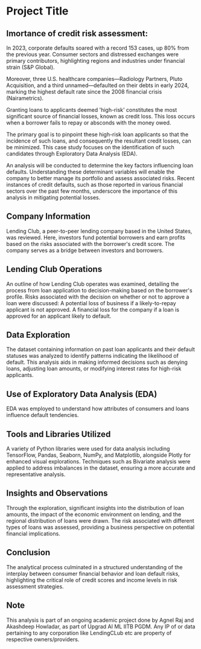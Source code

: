
# Project Title
## Imortance of credit risk assessment:

In 2023, corporate defaults soared with a record 153 cases, up 80% from the previous year. Consumer sectors and distressed exchanges were primary contributors, highlighting regions and industries under financial strain (S&P Global).

Moreover, three U.S. healthcare companies—Radiology Partners, Pluto Acquisition, and a third unnamed—defaulted on their debts in early 2024, marking the highest default rate since the 2008 financial crisis (Nairametrics).

Granting loans to applicants deemed 'high-risk' constitutes the most significant source of financial losses, known as credit loss. This loss occurs when a borrower fails to repay or absconds with the money owed.

The primary goal is to pinpoint these high-risk loan applicants so that the incidence of such loans, and consequently the resultant credit losses, can be minimized. This case study focuses on the identification of such candidates through Exploratory Data Analysis (EDA).

An analysis will be conducted to determine the key factors influencing loan defaults. Understanding these determinant variables will enable the company to better manage its portfolio and assess associated risks. Recent instances of credit defaults, such as those reported in various financial sectors over the past few months, underscore the importance of this analysis in mitigating potential losses.

## Company Information

Lending Club, a peer-to-peer lending company based in the United States, was reviewed. Here, investors fund potential borrowers and earn profits based on the risks associated with the borrower's credit score. The company serves as a bridge between investors and borrowers.

## Lending Club Operations

An outline of how Lending Club operates was examined, detailing the process from loan application to decision-making based on the borrower's profile. Risks associated with the decision on whether or not to approve a loan were discussed:
A potential loss of business if a likely-to-repay applicant is not approved.
A financial loss for the company if a loan is approved for an applicant likely to default.

## Data Exploration

The dataset containing information on past loan applicants and their default statuses was analyzed to identify patterns indicating the likelihood of default. This analysis aids in making informed decisions such as denying loans, adjusting loan amounts, or modifying interest rates for high-risk applicants.

## Use of Exploratory Data Analysis (EDA)

EDA was employed to understand how attributes of consumers and loans influence default tendencies.

## Tools and Libraries Utilized

A variety of Python libraries were used for data analysis including TensorFlow, Pandas, Seaborn, NumPy, and Matplotlib, alongside Plotly for enhanced visual explorations.
Techniques such as Bivariate analysis were applied to address imbalances in the dataset, ensuring a more accurate and representative analysis.

## Insights and Observations

Through the exploration, significant insights into the distribution of loan amounts, the impact of the economic environment on lending, and the regional distribution of loans were drawn.
The risk associated with different types of loans was assessed, providing a business perspective on potential financial implications.

## Conclusion

The analytical process culminated in a structured understanding of the interplay between consumer financial behavior and loan default risks, highlighting the critical role of credit scores and income levels in risk assessment strategies.

## Note

This analysis is part of an ongoing academic project done by Agnel Raj and Akashdeep Howladar, as part of Upgrad AI ML IITB PGDM. 
Any IP of  or data pertaining to any corporation like LendingCLub etc are property of respective owners/providers.